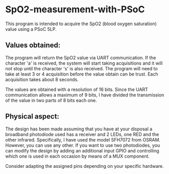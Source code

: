 # SpO2-measurement-with-PSoC
This program is intended to acquire the SpO2 (blood oxygen saturation) value using a PSoC 5LP. 

## Values obtained:

The program will return the SpO2 value via UART communication. If the character 'a' is received, the system will start taking acquisitions and it will not stop until the character 's' is also received. The program will need to take at least 3 or 4 acquisition before the value obtain can be trust. Each acquisition takes about 8 seconds.

The values are obtained with a resolution of 16 bits. Since the UART communication allows a maximum of 9 bits, I have divided the transmission of the value in two parts of 8 bits each one.

## Physical aspect:

The design has been made assuming that you have at your disposal a broadband photodiode used has a receiver and 2 LEDs, one RED and the other infrared.  Specifically, I have used the model SFH7072 from OSRAM. However, you can use any other. If you want to use two photodiodes, you can modify the design by adding an additional input GPIO and controlling which one is used in each occasion by means of a MUX component.

Consider adapting the assigned pins depending on your specific hardware.
